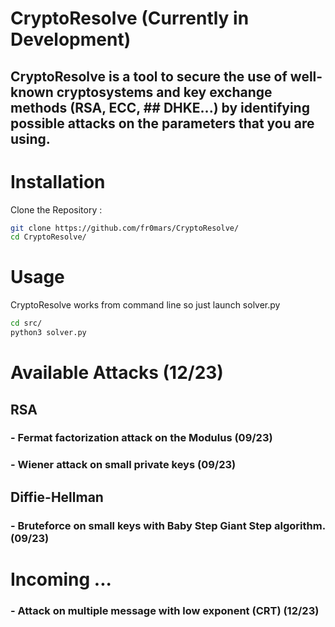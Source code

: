 # CryptoResolve (Currently in Development)

## CryptoResolve is a tool to secure the use of well-known cryptosystems and key exchange methods (RSA, ECC, ## DHKE...) by identifying possible attacks on the parameters that you are using.

# Installation
 Clone the Repository :
  ```bash
  git clone https://github.com/fr0mars/CryptoResolve/
  cd CryptoResolve/
  ```
# Usage
 CryptoResolve works from command line so just launch solver.py
```bash
cd src/
python3 solver.py
```

# Available Attacks (12/23)
  ## RSA
  ### - Fermat factorization attack on the Modulus (09/23)
  ### - Wiener attack on small private keys (09/23)

  ## Diffie-Hellman
  ### - Bruteforce on small keys with Baby Step Giant Step algorithm. (09/23)

# Incoming ...
  ### - Attack on multiple message with low exponent (CRT) (12/23)
